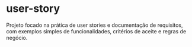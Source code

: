 # user-story
 Projeto focado na prática de user stories e documentação de requisitos, com exemplos simples de funcionalidades, critérios de aceite e regras de negócio. 
